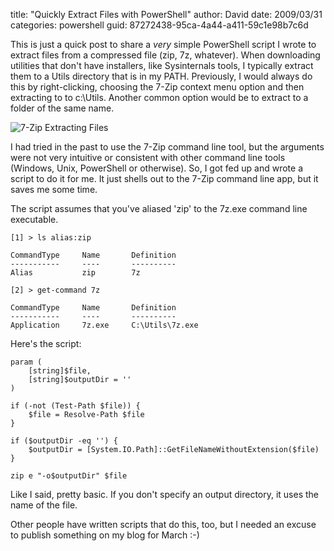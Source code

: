 
title: "Quickly Extract Files with PowerShell"
author: David
date: 2009/03/31
categories: powershell
guid: 87272438-95ca-4a44-a411-59c1e98b7c6d

This is just a quick post to share a *very* simple PowerShell script I wrote to extract files from a compressed file (zip, 7z, whatever). When downloading utilities that don't have installers, like Sysinternals tools, I typically extract them to a Utils directory that is in my PATH. Previously, I would always do this by right-clicking, choosing the 7-Zip context menu option and then extracting to to c:\Utils. Another common option would be to extract to a folder of the same name. 

![7-Zip Extracting Files](https://s3.amazonaws.com/mohundro/blog/WindowsLiveWriter/QuicklyExtractFileswithPowerShell_13450/image_2.png)

I had tried in the past to use the 7-Zip command line tool, but the arguments were not very intuitive or consistent with other command line tools (Windows, Unix, PowerShell or otherwise). So, I got fed up and wrote a script to do it for me. It just shells out to the 7-Zip command line app, but it saves me some time. 

The script assumes that you've aliased 'zip' to the 7z.exe command line executable.

    [1] > ls alias:zip

    CommandType     Name       Definition
    -----------     ----       ----------
    Alias           zip        7z

    [2] > get-command 7z

    CommandType     Name       Definition
    -----------     ----       ----------
    Application     7z.exe     C:\Utils\7z.exe

Here's the script:

    param (
        [string]$file,
        [string]$outputDir = ''
    )

    if (-not (Test-Path $file)) {
        $file = Resolve-Path $file
    }

    if ($outputDir -eq '') {
        $outputDir = [System.IO.Path]::GetFileNameWithoutExtension($file)
    }

    zip e "-o$outputDir" $file

Like I said, pretty basic. If you don't specify an output directory, it uses the name of the file.

Other people have written scripts that do this, too, but I needed an excuse to publish something on my blog for March :-)



